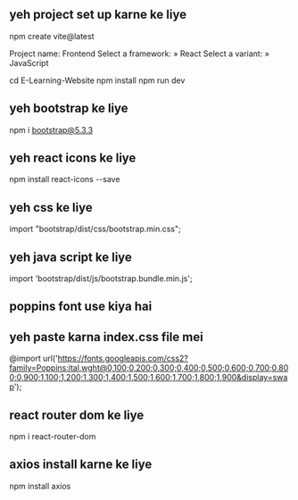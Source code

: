 ## yeh project set up karne ke liye

npm create vite@latest

Project name: Frontend
Select a framework: » React
Select a variant: » JavaScript

cd E-Learning-Website
npm install
npm run dev

## yeh bootstrap ke liye

npm i bootstrap@5.3.3

## yeh react icons ke liye

npm install react-icons --save

## yeh css ke liye

import "bootstrap/dist/css/bootstrap.min.css";

## yeh java script ke liye

import 'bootstrap/dist/js/bootstrap.bundle.min.js';

## poppins font use kiya hai

## yeh paste karna index.css file mei

@import url('https://fonts.googleapis.com/css2?family=Poppins:ital,wght@0,100;0,200;0,300;0,400;0,500;0,600;0,700;0,800;0,900;1,100;1,200;1,300;1,400;1,500;1,600;1,700;1,800;1,900&display=swap');

## react router dom ke liye

npm i react-router-dom

## axios install karne ke liye

npm install axios

